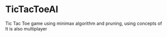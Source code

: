# TicTacToeAI
Tic Tac Toe game using minimax algorithm and pruning, using concepts of 
It is also multiplayer
